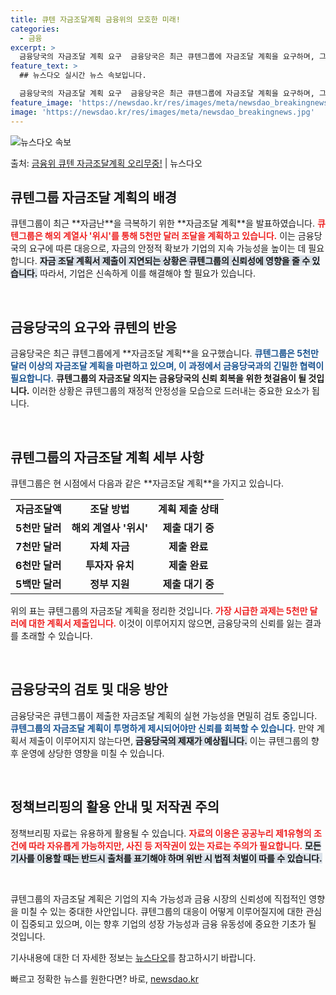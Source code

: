 ```yaml
---
title: 큐텐 자금조달계획 금융위의 모호한 미래!
categories:
  - 금융
excerpt: >
  금융당국의 자금조달 계획 요구  금융당국은 최근 큐텐그룹에 자금조달 계획을 요구하며, 그 과정에서 해외 계열…
feature_text: >
  ## 뉴스다오 실시간 뉴스 속보입니다.

  금융당국의 자금조달 계획 요구  금융당국은 최근 큐텐그룹에 자금조달 계획을 요구하며, 그 과정에서 해외 계열…
feature_image: 'https://newsdao.kr/res/images/meta/newsdao_breakingnews.jpg'
image: 'https://newsdao.kr/res/images/meta/newsdao_breakingnews.jpg'
---
```


![뉴스다오 속보](https://newsdao.kr/res/images/meta/newsdao_breakingnews.jpg)

<p>출처: <a href="https://newsdao.kr/5090" rel="dofollow">금융위 큐텐 자금조달계획 오리무중!</a> | 뉴스다오</p>

<h2 data-ke-size="size26">큐텐그룹 자금조달 계획의 배경</h2>
큐텐그룹이 최근 **자금난**을 극복하기 위한 **자금조달 계획**을 발표하였습니다. <b><span style="color: #ee2323;">큐텐그룹은 해외 계열사 '위시'를 통해 5천만 달러 조달을 계획하고 있습니다.</span></b> 이는 금융당국의 요구에 따른 대응으로, 자금의 안정적 확보가 기업의 지속 가능성을 높이는 데 필요합니다. <b><span style="background-color: #21538527;">자금 조달 계획서 제출이 지연되는 상황은 큐텐그룹의 신뢰성에 영향을 줄 수 있습니다.</span></b> 따라서, 기업은 신속하게 이를 해결해야 할 필요가 있습니다. 

<p data-ke-size="size16">&nbsp;</p>

<h2 data-ke-size="size26">금융당국의 요구와 큐텐의 반응</h2>
금융당국은 최근 큐텐그룹에게 **자금조달 계획**을 요구했습니다. <b><span style="color: #1a5490;">큐텐그룹은 5천만 달러 이상의 자금조달 계획을 마련하고 있으며, 이 과정에서 금융당국과의 긴밀한 협력이 필요합니다.</span></b> <b><span style="ee2323;">큐텐그룹의 자금조달 의지는 금융당국의 신뢰 회복을 위한 첫걸음이 될 것입니다.</span></b> 이러한 상황은 큐텐그룹의 재정적 안정성을 모습으로 드러내는 중요한 요소가 됩니다.

<p data-ke-size="size16">&nbsp;</p>

<h2 data-ke-size="size26">큐텐그룹의 자금조달 계획 세부 사항</h2>
큐텐그룹은 현 시점에서 다음과 같은 **자금조달 계획**을 가지고 있습니다. 
<table style="width:100%">
<tr>
<td style="text-align: center; height: 17px;"><b>자금조달액</b></td>
<td style="text-align: center; height: 17px;"><b>조달 방법</b></td>
<td style="text-align: center; height: 17px;"><b>계획 제출 상태</b></td>
</tr>
<tr>
<td style="text-align: center; height: 17px;"><b>5천만 달러</b></td>
<td style="text-align: center; height: 17px;"><b>해외 계열사 '위시'</b></td>
<td style="text-align: center; height: 17px;"><b>제출 대기 중</b></td>
</tr>
<tr>
<td style="text-align: center; height: 17px;"><b>7천만 달러</b></td>
<td style="text-align: center; height: 17px;"><b>자체 자금</b></td>
<td style="text-align: center; height: 17px;"><b>제출 완료</b></td>
</tr>
<tr>
<td style="text-align: center; height: 17px;"><b>6천만 달러</b></td>
<td style="text-align: center; height: 17px;"><b>투자자 유치</b></td>
<td style="text-align: center; height: 17px;"><b>제출 완료</b></td>
</tr>
<tr>
<td style="text-align: center; height: 17px;"><b>5백만 달러</b></td>
<td style="text-align: center; height: 17px;"><b>정부 지원</b></td>
<td style="text-align: center; height: 17px;"><b>제출 대기 중</b></td>
</tr>
</table>
위의 표는 큐텐그룹의 자금조달 계획을 정리한 것입니다. <b><span style="color: #ee2323;">가장 시급한 과제는 5천만 달러에 대한 계획서 제출입니다.</span></b> 이것이 이루어지지 않으면, 금융당국의 신뢰를 잃는 결과를 초래할 수 있습니다. 

<p data-ke-size="size16">&nbsp;</p>

<h2 data-ke-size="size26">금융당국의 검토 및 대응 방안</h2>
금융당국은 큐텐그룹이 제출한 자금조달 계획의 실현 가능성을 면밀히 검토 중입니다. <b><span style="color: #1a5490;">큐텐그룹의 자금조달 계획이 투명하게 제시되어야만 신뢰를 회복할 수 있습니다.</span></b> 만약 계획서 제출이 이루어지지 않는다면, <b><span style="background-color: #21538527;">금융당국의 제재가 예상됩니다.</span></b> 이는 큐텐그룹의 향후 운영에 상당한 영향을 미칠 수 있습니다. 

<p data-ke-size="size16">&nbsp;</p>

<h2 data-ke-size="size26">정책브리핑의 활용 안내 및 저작권 주의</h2>
정책브리핑 자료는 유용하게 활용될 수 있습니다. <b><span style="color: #ee2323;">자료의 이용은 공공누리 제1유형의 조건에 따라 자유롭게 가능하지만, 사진 등 저작권이 있는 자료는 주의가 필요합니다.</span></b> <b><span style="background-color: #21538527;">모든 기사를 이용할 때는 반드시 출처를 표기해야 하며 위반 시 법적 처벌이 따를 수 있습니다.</span></b> 

<p data-ke-size="size16">&nbsp;</p>

큐텐그룹의 자금조달 계획은 기업의 지속 가능성과 금융 시장의 신뢰성에 직접적인 영향을 미칠 수 있는 중대한 사안입니다. 큐텐그룹의 대응이 어떻게 이루어질지에 대한 관심이 집중되고 있으며, 이는 향후 기업의 성장 가능성과 금융 유동성에 중요한 기초가 될 것입니다. 

기사내용에 대한 더 자세한 정보는 [뉴스다오](https://newsdao.kr/5090)를 참고하시기 바랍니다. 

빠르고 정확한 뉴스를 원한다면? 바로, <a href="https://newsdao.kr" rel="dofollow">newsdao.kr</a>



